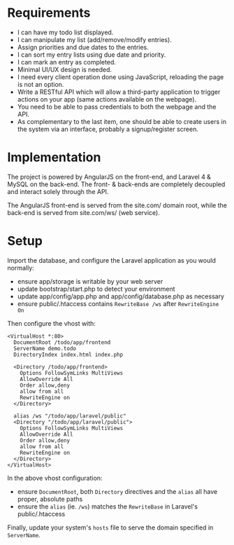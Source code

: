 Requirements
=====

 - I can have my todo list displayed.
 - I can manipulate my list (add/remove/modify entries).
 - Assign priorities and due dates to the entries.
 - I can sort my entry lists using due date and priority.
 - I can mark an entry as completed.
 - Minimal UI/UX design is needed.
 - I need every client operation done using JavaScript, reloading the page is
 not an option.
 - Write a RESTful API which will allow a third-party application to trigger actions on your app (same actions available on the webpage).
 - You need to be able to pass credentials to both the webpage and the API.
 - As complementary to the last item, one should be able to create users in the system via an interface,
   probably a signup/register screen.

Implementation
=====

The project is powered by AngularJS on the front-end, and Laravel 4 & MySQL on the back-end. The front- & back-ends are completely decoupled and interact solely through the API.

The AngularJS front-end is served from the site.com/ domain root, while the back-end is served from site.com/ws/ (web service).

Setup
=====

Import the database, and configure the Laravel application as you would normally:

- ensure app/storage is writable by your web server
- update bootstrap/start.php to detect your environment
- update app/config/app.php and app/config/database.php as necessary
- ensure public/.htaccess contains `RewriteBase /ws` after `RewriteEngine On`

Then configure the vhost with:

    <VirtualHost *:80>
      DocumentRoot /todo/app/frontend
      ServerName demo.todo
      DirectoryIndex index.html index.php
      
      <Directory /todo/app/frontend>
        Options FollowSymLinks MultiViews
        AllowOverride All
        Order allow,deny
        allow from all
        RewriteEngine on
      </Directory>

      alias /ws "/todo/app/laravel/public"
      <Directory "/todo/app/laravel/public">
        Options FollowSymLinks MultiViews
        AllowOverride All
        Order allow,deny
        allow from all
        RewriteEngine on
      </Directory>
    </VirtualHost>

In the above vhost configuration:

- ensure `DocumentRoot`, both `Directory` directives and the `alias` all have proper, absolute paths
- ensure the `alias` (ie. `/ws`) matches the `RewriteBase` in Laravel's public/.htaccess

Finally, update your system's `hosts` file to serve the domain specified in `ServerName`.